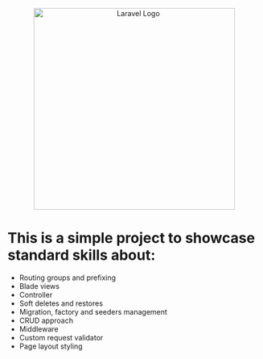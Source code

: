 <p align="center"><a href="https://laravel.com" target="_blank"><img src="https://raw.githubusercontent.com/laravel/art/master/logo-lockup/5%20SVG/2%20CMYK/1%20Full%20Color/laravel-logolockup-cmyk-red.svg" width="400" alt="Laravel Logo"></a></p>

# This is a simple project to showcase standard skills about:
- Routing groups and prefixing
- Blade views
- Controller
- Soft deletes and restores
- Migration, factory and seeders management
- CRUD approach
- Middleware
- Custom request validator
- Page layout styling
